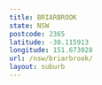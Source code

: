 ```yaml
---
title: BRIARBROOK
state: NSW
postcode: 2365
latitude: -30.115913
longitude: 151.673028
url: /nsw/briarbrook/
layout: suburb
---
```

